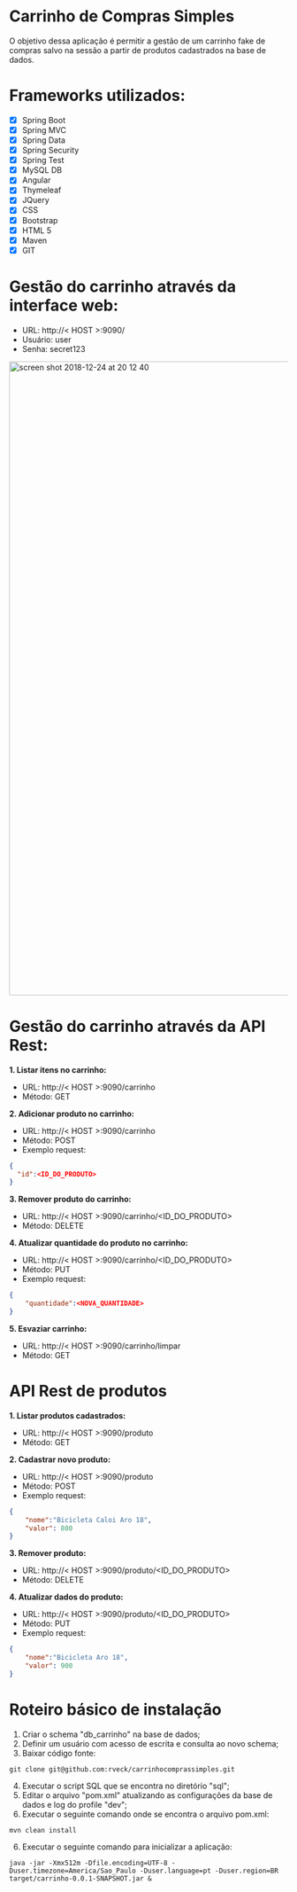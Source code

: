 # Carrinho de Compras Simples
O objetivo dessa aplicação é permitir a gestão de um carrinho fake de compras salvo na sessão a partir de produtos cadastrados na base de dados.

# Frameworks utilizados:
- [x] Spring Boot
- [x] Spring MVC
- [x] Spring Data
- [x] Spring Security
- [x] Spring Test
- [x] MySQL DB
- [x] Angular
- [x] Thymeleaf
- [x] JQuery
- [x] CSS
- [x] Bootstrap
- [x] HTML 5
- [x] Maven
- [x] GIT

# Gestão do carrinho através da interface web:
- URL: http://< HOST >:9090/
- Usuário: user
- Senha: secret123

<img width="1144" alt="screen shot 2018-12-24 at 20 12 40" src="https://user-images.githubusercontent.com/10779649/50407168-f0646900-07b8-11e9-9a13-b50de31fdf67.png">

# Gestão do carrinho através da API Rest:
**1. Listar itens no carrinho:**
- URL: http://< HOST >:9090/carrinho
- Método: GET

**2. Adicionar produto no carrinho:** 
- URL: http://< HOST >:9090/carrinho
- Método: POST
- Exemplo request:
```json
{
  "id":<ID_DO_PRODUTO>
}
```
  
**3. Remover produto do carrinho:** 
- URL: http://< HOST >:9090/carrinho/<ID_DO_PRODUTO>
- Método: DELETE

**4. Atualizar quantidade do produto no carrinho:** 
- URL: http://< HOST >:9090/carrinho/<ID_DO_PRODUTO>
- Método: PUT
- Exemplo request:
```json
{
	"quantidade":<NOVA_QUANTIDADE>
}
```

**5. Esvaziar carrinho:** 
- URL: http://< HOST >:9090/carrinho/limpar
- Método: GET

# API Rest de produtos
**1. Listar produtos cadastrados:**
- URL: http://< HOST >:9090/produto
- Método: GET

**2. Cadastrar novo produto:** 
- URL: http://< HOST >:9090/produto
- Método: POST
- Exemplo request:
```json
{
	"nome":"Bicicleta Caloi Aro 18",
	"valor": 800
}
```
  
**3. Remover produto:** 
- URL: http://< HOST >:9090/produto/<ID_DO_PRODUTO>
- Método: DELETE

**4. Atualizar dados do produto:** 
- URL: http://< HOST >:9090/produto/<ID_DO_PRODUTO>
- Método: PUT
- Exemplo request:
```json
{
	"nome":"Bicicleta Aro 18",
	"valor": 900
}
```
# Roteiro básico de instalação
1. Criar o schema "db_carrinho" na base de dados;
2. Definir um usuário com acesso de escrita e consulta ao novo schema;
3. Baixar código fonte:
```
git clone git@github.com:rveck/carrinhocomprassimples.git
```
4. Executar o script SQL que se encontra no diretório "sql";
5. Editar o arquivo "pom.xml" atualizando as configurações da base de dados e log do profile "dev";
6. Executar o seguinte comando onde se encontra o arquivo pom.xml:
```
mvn clean install
```
6. Executar o seguinte comando para inicializar a aplicação:
```
java -jar -Xmx512m -Dfile.encoding=UTF-8 -Duser.timezone=America/Sao_Paulo -Duser.language=pt -Duser.region=BR target/carrinho-0.0.1-SNAPSHOT.jar &
```
